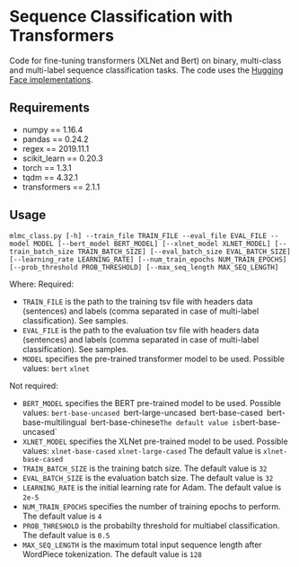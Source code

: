 # Sequence Classification with Transformers
Code for fine-tuning transformers (XLNet and Bert) on binary, multi-class and multi-label sequence classification tasks.
The code uses the [Hugging Face implementations](https://github.com/huggingface/transformers/).

## Requirements
- numpy == 1.16.4
- pandas == 0.24.2
- regex == 2019.11.1
- scikit_learn == 0.20.3
- torch == 1.3.1
- tqdm == 4.32.1
- transformers == 2.1.1

## Usage
`mlmc_class.py [-h] --train_file TRAIN_FILE --eval_file EVAL_FILE --model MODEL [--bert_model BERT_MODEL] [--xlnet_model XLNET_MODEL]
                     [--train_batch_size TRAIN_BATCH_SIZE] [--eval_batch_size EVAL_BATCH_SIZE] [--learning_rate LEARNING_RATE]
                     [--num_train_epochs NUM_TRAIN_EPOCHS] [--prob_threshold PROB_THRESHOLD] [--max_seq_length MAX_SEQ_LENGTH]`

Where:
Required:
-   `TRAIN_FILE` is the path to the training tsv file with headers data (sentences) and labels (comma separated in case of multi-label classification). See samples.
-   `EVAL_FILE` is the path to the evaluation tsv file with headers data (sentences) and labels (comma separated in case of multi-label classification). See samples.
-   `MODEL` specifies the pre-trained transformer model to be used.  Possible values: 
        `bert`
        `xlnet`

Not required:
-   `BERT_MODEL` specifies the BERT pre-trained model to be used. Possible values:
        `bert-base-uncased
        `bert-large-uncased`
        `bert-base-cased`
        `bert-base-multilingual`
        `bert-base-chinese`
    The default value is `bert-base-uncased`
-   `XLNET_MODEL` specifies the XLNet pre-trained model to be used. Possible values:
        `xlnet-base-cased`
        `xlnet-large-cased`
    The default value is `xlnet-base-cased`
-	`TRAIN_BATCH_SIZE` is the training batch size.
    The default value is `32`
-	`EVAL_BATCH_SIZE` is the evaluation batch size.
    The default value is `32`
- `LEARNING_RATE` is the initial learning rate for Adam.
    The default value is `2e-5`
- `NUM_TRAIN_EPOCHS` specifies the number of training epochs to perform.
    The default value is `4`
- `PROB_THRESHOLD` is the probabilty threshold for multiabel classification.
    The default value is `0.5`
- `MAX_SEQ_LENGTH` is the maximum total input sequence length after WordPiece tokenization.
    The default value is `128`
